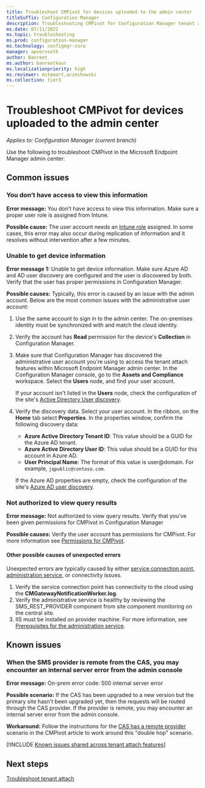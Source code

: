 ```yaml
---
title: Troubleshoot CMPivot for devices uploaded to the admin center
titleSuffix: Configuration Manager
description: Troubleshooting CMPivot for Configuration Manager tenant attach
ms.date: 07/11/2022
ms.topic: troubleshooting
ms.prod: configuration-manager
ms.technology: configmgr-core
manager: apoorvseth
author: Banreet
ms.author: banreetkaur
ms.localizationpriority: high
ms.reviewer: mstewart,aczechowski
ms.collection: tier3
---
```


# Troubleshoot CMPivot for devices uploaded to the admin center
<!--6024392-->
*Applies to: Configuration Manager (current branch)*

Use the following to troubleshoot CMPivot in the Microsoft Endpoint Manager admin center:

## Common issues

### <a name="bkmk_intune"></a> You don’t have access to view this information
<!--7980141-->
**Error message:** You don’t have access to view this information. Make sure a proper user role is assigned from Intune.

**Possible cause:** The user account needs an [Intune role](../../intune/fundamentals/role-based-access-control.md) assigned. In some cases, this error may also occur during replication of information and it resolves without intervention after a few minutes.

### <a name="bkmk_noinfo"></a> Unable to get device information

**Error message 1:** Unable to get device information. Make sure Azure AD and AD user discovery are configured and the user is discovered by both. Verify that the user has proper permissions in Configuration Manager.

**Possible causes:** Typically, this error is caused by an issue with the admin account. Below are the most common issues with the administrative user account:

1. Use the same account to sign in to the admin center. The on-premises identity must be synchronized with and match the cloud identity.
1. Verify the account has **Read** permission for the device's **Collection** in Configuration Manager.
1. Make sure that Configuration Manager has discovered the administrative user account you're using to access the tenant attach features within Microsoft Endpoint Manager admin center. In the Configuration Manager console, go to the **Assets and Compliance** workspace. Select the **Users** node, and find your user account.

    If your account isn't listed in the **Users** node, check the configuration of the site's [Active Directory User discovery](../core/servers/deploy/configure/about-discovery-methods.md#bkmk_aboutUser).

1. Verify the discovery data. Select your user account. In the ribbon, on the **Home** tab select **Properties**. In the properties window, confirm the following discovery data:

    - **Azure Active Directory Tenant ID**: This value should be a GUID for the Azure AD tenant.
    - **Azure Active Directory User ID**: This value should be a GUID for this account in Azure AD.
    - **User Principal Name**: The format of this value is user@domain. For example, `jqpublic@contoso.com`.

    If the Azure AD properties are empty, check the configuration of the site's [Azure AD user discovery](../core/servers/deploy/configure/about-discovery-methods.md#azureaddisc).


### <a name="bkmk_rbac"></a> Not authorized to view query results

**Error message:** Not authorized to view query results. Verify that you've been given permissions for CMPivot in Configuration Manager

**Possible causes:** Verify the user account has permissions for CMPivot. For more information see [Permissions for CMPivot](cmpivot-start.md#permissions).

#### <a name="bkmk_other"></a> Other possible causes of unexpected errors

Unexpected errors are typically caused by either [service connection point](../core/servers/deploy/configure/about-the-service-connection-point.md), [administration service](../develop/adminservice/overview.md), or connectivity issues.

1. Verify the service connection point has connectivity to the cloud using the **CMGatewayNotificationWorker.log**.
1. Verify the administrative service is healthy by reviewing the SMS_REST_PROVIDER component from site component monitoring on the central site.
1. IIS must be installed on provider machine. For more information, see [Prerequisites for the administration service](../develop/adminservice/overview.md#prerequisites).

## Known issues


### <a name="bkmk_dblhop"></a> When the SMS provider is remote from the CAS, you may encounter an internal server error from the admin console

**Error message:** On-prem error code: 500 internal server error

**Possible scenario:** If the CAS has been upgraded to a new version but the primary site hasn't been upgraded yet, then the requests will be routed through the CAS provider. If the provider is remote, you may encounter an internal server error from the admin console. 

**Workaround:** Follow the instructions for the [CAS has a remote provider](../core/servers/manage/cmpivot-changes.md#cas-has-a-remote-provider) scenario in the CMPivot article to work around this "double hop" scenario.


[!INCLUDE [Known issues shared across tenant attach features](includes/known-issues-shared.md)]

## Next steps

[Troubleshoot tenant attach](troubleshoot.md)
